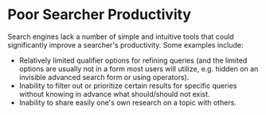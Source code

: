 # Poor Searcher Productivity

Search engines lack a number of simple and intuitive tools that could significantly improve a searcher's productivity. Some examples include:

* Relatively limited qualifier options for refining queries \(and the limited options are usually not in a form most users will utilize, e.g. hidden on an invisible advanced search form or using operators\).
* Inability to filter out or prioritize certain results for specific queries without knowing in advance what should/should not exist.
* Inability to share easily one's own research on a topic with others.
